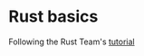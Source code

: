 # Rust basics

Following the Rust Team's [tutorial](https://doc.rust-lang.org/book/title-page.html)
